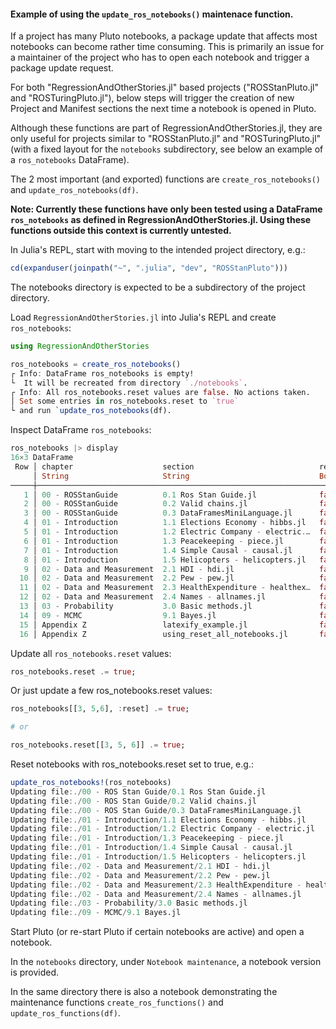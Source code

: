 #### Example of using the `update_ros_notebooks()` maintenace function.

If a project has many Pluto notebooks, a package update that affects most notebooks can become rather time consuming. This is primarily an issue for a maintainer of the project who has to open each notebook and trigger a package update request.

For both "RegressionAndOtherStories.jl" based projects ("ROSStanPluto.jl" and "ROSTuringPluto.jl"), below steps will trigger the creation of new Project and Manifest sections the next time a notebook is opened in Pluto.

Although these functions are part of RegressionAndOtherStories.jl, they are only useful for projects similar to "ROSStanPluto.jl" and "ROSTuringPluto.jl" (with a fixed layout for the `notebooks` subdirectory, see below an example of a `ros_notebooks` DataFrame).

The 2 most important (and exported) functions are `create_ros_notebooks()` and `update_ros_notebooks(df)`.

**Note: Currently these functions have only been tested using a DataFrame `ros_notebooks` as defined in RegressionAndOtherStories.jl. Using these functions outside this context is currently untested.**

In Julia's REPL, start with moving to the intended project directory, e.g.:
```julia
cd(expanduser(joinpath("~", ".julia", "dev", "ROSStanPluto")))
```

The notebooks directory is expected to be a subdirectory of the project directory.

Load `RegressionAndOtherStories.jl` into Julia's REPL and create `ros_notebooks`:
```julia
using RegressionAndOtherStories

ros_notebooks = create_ros_notebooks()
┌ Info: DataFrame ros_notebooks is empty!
└  It will be recreated from directory `./notebooks`.
┌ Info: All ros_notebooks.reset values are false. No actions taken. 
│ Set some entries in ros_notebooks.reset to `true` 
└ and run `update_ros_notebooks(df).
```

Inspect DataFrame `ros_notebooks`:
```julia
ros_notebooks |> display
16×3 DataFrame
 Row │ chapter                    section                            reset 
     │ String                     String                             Bool  
─────┼─────────────────────────────────────────────────────────────────────
   1 │ 00 - ROSStanGuide          0.1 Ros Stan Guide.jl              false
   2 │ 00 - ROSStanGuide          0.2 Valid chains.jl                false
   3 │ 00 - ROSStanGuide          0.3 DataFramesMiniLanguage.jl      false
   4 │ 01 - Introduction          1.1 Elections Economy - hibbs.jl   false
   5 │ 01 - Introduction          1.2 Electric Company - electric.…  false
   6 │ 01 - Introduction          1.3 Peacekeeping - piece.jl        false
   7 │ 01 - Introduction          1.4 Simple Causal - causal.jl      false
   8 │ 01 - Introduction          1.5 Helicopters - helicopters.jl   false
   9 │ 02 - Data and Measurement  2.1 HDI - hdi.jl                   false
  10 │ 02 - Data and Measurement  2.2 Pew - pew.jl                   false
  11 │ 02 - Data and Measurement  2.3 HealthExpenditure - healthex…  false
  12 │ 02 - Data and Measurement  2.4 Names - allnames.jl            false
  13 │ 03 - Probability           3.0 Basic methods.jl               false
  14 │ 09 - MCMC                  9.1 Bayes.jl                       false
  15 │ Appendix Z                 latexify_example.jl                false
  16 │ Appendix Z                 using_reset_all_notebooks.jl       false
```

Update all `ros_notebooks.reset` values:
```julia
ros_notebooks.reset .= true;
```

Or just update a few ros_notebooks.reset values:
```julia
ros_notebooks[[3, 5,6], :reset] .= true;

# or

ros_notebooks.reset[[3, 5, 6]] .= true;

```

Reset notebooks with ros_notebooks.reset set to true, e.g.:
```julia
update_ros_notebooks!(ros_notebooks)
Updating file:./00 - ROS Stan Guide/0.1 Ros Stan Guide.jl
Updating file:./00 - ROS Stan Guide/0.2 Valid chains.jl
Updating file:./00 - ROS Stan Guide/0.3 DataFramesMiniLanguage.jl
Updating file:./01 - Introduction/1.1 Elections Economy - hibbs.jl
Updating file:./01 - Introduction/1.2 Electric Company - electric.jl
Updating file:./01 - Introduction/1.3 Peacekeeping - piece.jl
Updating file:./01 - Introduction/1.4 Simple Causal - causal.jl
Updating file:./01 - Introduction/1.5 Helicopters - helicopters.jl
Updating file:./02 - Data and Measurement/2.1 HDI - hdi.jl
Updating file:./02 - Data and Measurement/2.2 Pew - pew.jl
Updating file:./02 - Data and Measurement/2.3 HealthExpenditure - health.jl
Updating file:./02 - Data and Measurement/2.4 Names - allnames.jl
Updating file:./03 - Probability/3.0 Basic methods.jl
Updating file:./09 - MCMC/9.1 Bayes.jl
```

Start Pluto (or re-start Pluto if certain notebooks are active) and open a notebook.

In the `notebooks` directory, under `Notebook maintenance`, a notebook version is provided.

In the same directory there is also a notebook demonstrating the maintenance functions `create_ros_functions()` and `update_ros_functions(df)`.
